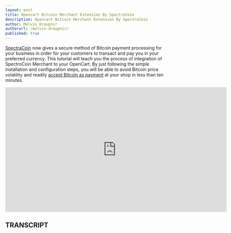 ```yaml
---
layout: post
title: Opencart Bitcoin Merchant Extension By SpectroCoin
description: Opencart Bitcoin Merchant Extension By SpectroCoin
author: Melvin Draupnir
authorurl: /melvin-draupnir/
published: true
---
```


<p><a href="/spectrocoin/">SpectraCoin</a> now gives a secure method of Bitcoin payment processing for your business in order for your customers to transact and pay you in your preferred currency.  This tutorial will teach you the process of integration of SpectroCoin Merchant to your OpenCart.  By just following the simple installation and configuration steps, you will be able to avoid Bitcoin price volatility and readily <a href="http://geni.us/spectrocoin">accept Bitcoin as payment</a> at your shop in less than ten minutes. </p>

<center><iframe width="700" height="394" src="https://www.youtube.com/embed/pMKTjTI_UGk" frameborder="0" allowfullscreen></iframe></center>

<h2>TRANSCRIPT</h2>
